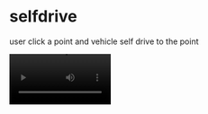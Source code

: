 # selfdrive

user click a point and vehicle self drive to the point

<video src='https://github.com/lchengli59/selfdrive/blob/master/selfdrive.avi' width=180/>
